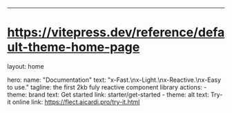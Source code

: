 ---
# https://vitepress.dev/reference/default-theme-home-page
layout: home

hero:
  name: "Documentation"
  text: "x-Fast.\nx-Light.\nx-Reactive.\nx-Easy to use."
  tagline: the first 2kb fuly reactive component library
  actions:
    - theme: brand
      text: Get started
      link: starter/get-started
    - theme: alt
      text: Try-it online
      link: https://flect.aicardi.pro/try-it.html

